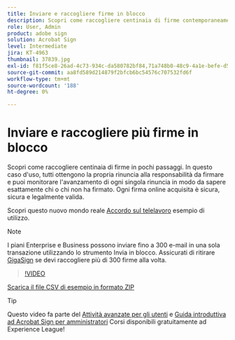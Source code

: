 ```yaml
---
title: Inviare e raccogliere firme in blocco
description: Scopri come raccogliere centinaia di firme contemporaneamente per qualsiasi documento in pochi passaggi
role: User, Admin
product: adobe sign
solution: Acrobat Sign
level: Intermediate
jira: KT-4963
thumbnail: 37839.jpg
exl-id: f81f5ce8-26ad-4c73-934c-da580782bf84,71a748b0-48c9-4a1e-befe-d5f311d6c05e
source-git-commit: aa8fd589d214879f2bfcb6bc54576c707532fd6f
workflow-type: tm+mt
source-wordcount: '188'
ht-degree: 0%

---
```


# Inviare e raccogliere più firme in blocco

Scopri come raccogliere centinaia di firme in pochi passaggi. In questo caso d&#39;uso, tutti ottengono la propria rinuncia alla responsabilità da firmare e puoi monitorare l&#39;avanzamento di ogni singola rinuncia in modo da sapere esattamente chi o chi non ha firmato. Ogni firma online acquisita è sicura, sicura e legalmente valida.

Scopri questo nuovo mondo reale [Accordo sul telelavoro](https://experienceleague.adobe.com/docs/document-cloud-learn/sign-learning-hub/expand/recipes/gov/usecasegovtelework.html?lang=en) esempio di utilizzo.

>[!NOTE]
>
>I piani Enterprise e Business possono inviare fino a 300 e-mail in una sola transazione utilizzando lo strumento Invia in blocco. Assicurati di ritirare [GigaSign](https://experienceleague.adobe.com/docs/document-cloud-learn/sign-learning-hub/develop/custom/gigasign.html?lang=en) se devi raccogliere più di 300 firme alla volta.

>[!VIDEO](https://video.tv.adobe.com/v/33655?quality=12&learn=on&hidetitle=true)

[Scarica il file CSV di esempio in formato ZIP](../assets/megasign_merge_sample.zip)

>[!TIP]
>
>Questo video fa parte del [Attività avanzate per gli utenti](https://experienceleague.adobe.com/?recommended=Sign-U-1-2020.3) e [Guida introduttiva ad Acrobat Sign per amministratori](https://experienceleague.adobe.com/?recommended=Sign-A-1-2020.2) Corsi disponibili gratuitamente ad Experience League!
